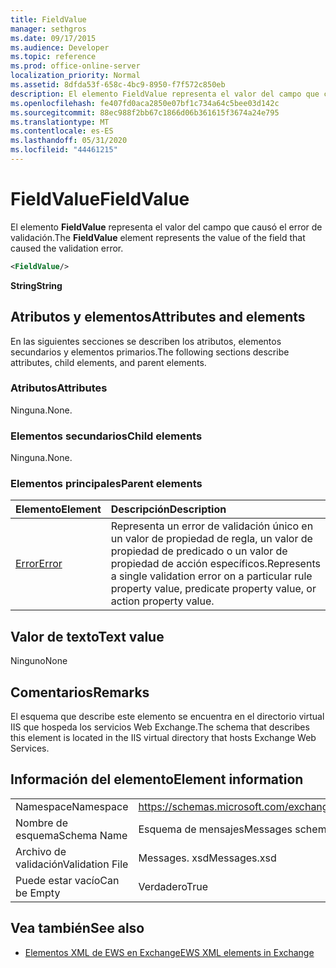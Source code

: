 ```yaml
---
title: FieldValue
manager: sethgros
ms.date: 09/17/2015
ms.audience: Developer
ms.topic: reference
ms.prod: office-online-server
localization_priority: Normal
ms.assetid: 8dfda53f-658c-4bc9-8950-f7f572c850eb
description: El elemento FieldValue representa el valor del campo que causó el error de validación.
ms.openlocfilehash: fe407fd0aca2850e07bf1c734a64c5bee03d142c
ms.sourcegitcommit: 88ec988f2bb67c1866d06b361615f3674a24e795
ms.translationtype: MT
ms.contentlocale: es-ES
ms.lasthandoff: 05/31/2020
ms.locfileid: "44461215"
---
```

# <a name="fieldvalue"></a><span data-ttu-id="e8e16-103">FieldValue</span><span class="sxs-lookup"><span data-stu-id="e8e16-103">FieldValue</span></span>

<span data-ttu-id="e8e16-104">El elemento **FieldValue** representa el valor del campo que causó el error de validación.</span><span class="sxs-lookup"><span data-stu-id="e8e16-104">The **FieldValue** element represents the value of the field that caused the validation error.</span></span> 
  
```XML
<FieldValue/>
```

 <span data-ttu-id="e8e16-105">**String**</span><span class="sxs-lookup"><span data-stu-id="e8e16-105">**String**</span></span>
## <a name="attributes-and-elements"></a><span data-ttu-id="e8e16-106">Atributos y elementos</span><span class="sxs-lookup"><span data-stu-id="e8e16-106">Attributes and elements</span></span>

<span data-ttu-id="e8e16-107">En las siguientes secciones se describen los atributos, elementos secundarios y elementos primarios.</span><span class="sxs-lookup"><span data-stu-id="e8e16-107">The following sections describe attributes, child elements, and parent elements.</span></span>
  
### <a name="attributes"></a><span data-ttu-id="e8e16-108">Atributos</span><span class="sxs-lookup"><span data-stu-id="e8e16-108">Attributes</span></span>

<span data-ttu-id="e8e16-109">Ninguna.</span><span class="sxs-lookup"><span data-stu-id="e8e16-109">None.</span></span>
  
### <a name="child-elements"></a><span data-ttu-id="e8e16-110">Elementos secundarios</span><span class="sxs-lookup"><span data-stu-id="e8e16-110">Child elements</span></span>

<span data-ttu-id="e8e16-111">Ninguna.</span><span class="sxs-lookup"><span data-stu-id="e8e16-111">None.</span></span>
  
### <a name="parent-elements"></a><span data-ttu-id="e8e16-112">Elementos principales</span><span class="sxs-lookup"><span data-stu-id="e8e16-112">Parent elements</span></span>

|<span data-ttu-id="e8e16-113">**Elemento**</span><span class="sxs-lookup"><span data-stu-id="e8e16-113">**Element**</span></span>|<span data-ttu-id="e8e16-114">**Descripción**</span><span class="sxs-lookup"><span data-stu-id="e8e16-114">**Description**</span></span>|
|:-----|:-----|
|[<span data-ttu-id="e8e16-115">Error</span><span class="sxs-lookup"><span data-stu-id="e8e16-115">Error</span></span>](error.md) <br/> |<span data-ttu-id="e8e16-116">Representa un error de validación único en un valor de propiedad de regla, un valor de propiedad de predicado o un valor de propiedad de acción específicos.</span><span class="sxs-lookup"><span data-stu-id="e8e16-116">Represents a single validation error on a particular rule property value, predicate property value, or action property value.</span></span>  <br/> |
   
## <a name="text-value"></a><span data-ttu-id="e8e16-117">Valor de texto</span><span class="sxs-lookup"><span data-stu-id="e8e16-117">Text value</span></span>

<span data-ttu-id="e8e16-118">Ninguno</span><span class="sxs-lookup"><span data-stu-id="e8e16-118">None</span></span>
  
## <a name="remarks"></a><span data-ttu-id="e8e16-119">Comentarios</span><span class="sxs-lookup"><span data-stu-id="e8e16-119">Remarks</span></span>

<span data-ttu-id="e8e16-120">El esquema que describe este elemento se encuentra en el directorio virtual IIS que hospeda los servicios Web Exchange.</span><span class="sxs-lookup"><span data-stu-id="e8e16-120">The schema that describes this element is located in the IIS virtual directory that hosts Exchange Web Services.</span></span>
  
## <a name="element-information"></a><span data-ttu-id="e8e16-121">Información del elemento</span><span class="sxs-lookup"><span data-stu-id="e8e16-121">Element information</span></span>

|||
|:-----|:-----|
|<span data-ttu-id="e8e16-122">Namespace</span><span class="sxs-lookup"><span data-stu-id="e8e16-122">Namespace</span></span>  <br/> |https://schemas.microsoft.com/exchange/services/2006/messages  <br/> |
|<span data-ttu-id="e8e16-123">Nombre de esquema</span><span class="sxs-lookup"><span data-stu-id="e8e16-123">Schema Name</span></span>  <br/> |<span data-ttu-id="e8e16-124">Esquema de mensajes</span><span class="sxs-lookup"><span data-stu-id="e8e16-124">Messages schema</span></span>  <br/> |
|<span data-ttu-id="e8e16-125">Archivo de validación</span><span class="sxs-lookup"><span data-stu-id="e8e16-125">Validation File</span></span>  <br/> |<span data-ttu-id="e8e16-126">Messages. xsd</span><span class="sxs-lookup"><span data-stu-id="e8e16-126">Messages.xsd</span></span>  <br/> |
|<span data-ttu-id="e8e16-127">Puede estar vacío</span><span class="sxs-lookup"><span data-stu-id="e8e16-127">Can be Empty</span></span>  <br/> |<span data-ttu-id="e8e16-128">Verdadero</span><span class="sxs-lookup"><span data-stu-id="e8e16-128">True</span></span>  <br/> |
   
## <a name="see-also"></a><span data-ttu-id="e8e16-129">Vea también</span><span class="sxs-lookup"><span data-stu-id="e8e16-129">See also</span></span>



- [<span data-ttu-id="e8e16-130">Elementos XML de EWS en Exchange</span><span class="sxs-lookup"><span data-stu-id="e8e16-130">EWS XML elements in Exchange</span></span>](ews-xml-elements-in-exchange.md)

